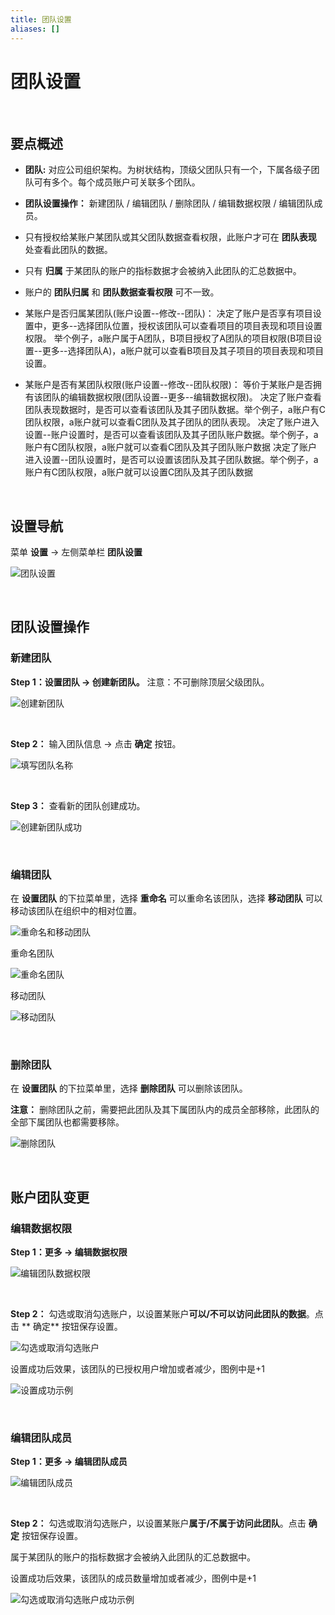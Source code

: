 ```yaml
---
title: 团队设置
aliases: []
---
```


# 团队设置

<br />

## 要点概述

-   **团队:** 对应公司组织架构。为树状结构，顶级父团队只有一个，下属各级子团队可有多个。每个成员账户可关联多个团队。

-   **团队设置操作：** 新建团队 / 编辑团队 / 删除团队 / 编辑数据权限 / 编辑团队成员。

-   只有授权给某账户某团队或其父团队数据查看权限，此账户才可在 **团队表现** 处查看此团队的数据。

-   只有 **归属** 于某团队的账户的指标数据才会被纳入此团队的汇总数据中。

-   账户的 **团队归属** 和 **团队数据查看权限** 可不一致。

-   某账户是否归属某团队(账户设置--修改--团队)：
决定了账户是否享有项目设置中，更多--选择团队位置，授权该团队可以查看项目的项目表现和项目设置权限。
举个例子，a账户属于A团队，B项目授权了A团队的项目权限(B项目设置--更多--选择团队A)，a账户就可以查看B项目及其子项目的项目表现和项目设置。

-   某账户是否有某团队权限(账户设置--修改--团队权限)：
等价于某账户是否拥有该团队的编辑数据权限(团队设置--更多--编辑数据权限)。
决定了账户查看团队表现数据时，是否可以查看该团队及其子团队数据。举个例子，a账户有C团队权限，a账户就可以查看C团队及其子团队的团队表现。
决定了账户进入设置--账户设置时，是否可以查看该团队及其子团队账户数据。举个例子，a账户有C团队权限，a账户就可以查看C团队及其子团队账户数据
决定了账户进入设置--团队设置时，是否可以设置该团队及其子团队数据。举个例子，a账户有C团队权限，a账户就可以设置C团队及其子团队数据

<br />

## 设置导航

菜单 **设置** -> 左侧菜单栏 **团队设置**

![团队设置](https://release-note.oss-cn-hongkong.aliyuncs.com/2022_v2/81_set_up_team_01.png)

<br />

## 团队设置操作

### 新建团队

**Step 1：设置团队 -> 创建新团队。** 注意：不可删除顶层父级团队。

![创建新团队](https://release-note.oss-cn-hongkong.aliyuncs.com/2022_v2/82_set_up_team_02.png)

<br />

**Step 2：** 输入团队信息 -> 点击 **确定** 按钮。

![填写团队名称](https://release-note.oss-cn-hongkong.aliyuncs.com/2022_v2/83_set_up_team_03.png)

<br />

**Step 3：** 查看新的团队创建成功。

![创建新团队成功](https://release-note.oss-cn-hongkong.aliyuncs.com/2022_v2/84_set_up_team_04.png)

<br />

### 编辑团队

在 **设置团队** 的下拉菜单里，选择 **重命名** 可以重命名该团队，选择 **移动团队** 可以移动该团队在组织中的相对位置。

![重命名和移动团队](https://release-note.oss-cn-hongkong.aliyuncs.com/2022_v2/85_set_up_team_05.png)

重命名团队

![重命名团队](https://release-note.oss-cn-hongkong.aliyuncs.com/2022_v2/86_set_up_team_06.png)

移动团队

![移动团队](https://release-note.oss-cn-hongkong.aliyuncs.com/2022_v2/87_set_up_team_07.png)

<br />

### 删除团队

在 **设置团队** 的下拉菜单里，选择 **删除团队** 可以删除该团队。

**注意：** 删除团队之前，需要把此团队及其下属团队内的成员全部移除，此团队的全部下属团队也都需要移除。

![删除团队](https://release-note.oss-cn-hongkong.aliyuncs.com/2022_v2/88_set_up_team_08.png)

<br />

## 账户团队变更

### 编辑数据权限

**Step 1：更多 -> 编辑数据权限**

![编辑团队数据权限](https://release-note.oss-cn-hongkong.aliyuncs.com/2022_v2/89_set_up_team_09.png)

<br />

**Step 2：** 勾选或取消勾选账户，以设置某账户**可以/不可以访问此团队的数据**。点击 ** 确定** 按钮保存设置。

![勾选或取消勾选账户](https://release-note.oss-cn-hongkong.aliyuncs.com/2022_v2/90_set_up_team_10.png)

设置成功后效果，该团队的已授权用户增加或者减少，图例中是+1

![设置成功示例](https://release-note.oss-cn-hongkong.aliyuncs.com/2022_v2/91_set_up_team_11.png)


<br />

### 编辑团队成员

**Step 1：更多 -> 编辑团队成员**

![编辑团队成员](https://release-note.oss-cn-hongkong.aliyuncs.com/2022_v2/92_set_up_team_12.png)

<br />

**Step 2：** 勾选或取消勾选账户，以设置某账户**属于/不属于访问此团队**。点击 **确定** 按钮保存设置。

属于某团队的账户的指标数据才会被纳入此团队的汇总数据中。

设置成功后效果，该团队的成员数量增加或者减少，图例中是+1

![勾选或取消勾选账户成功示例](https://release-note.oss-cn-hongkong.aliyuncs.com/2022_v2/93_set_up_team_13.png)

<br />

